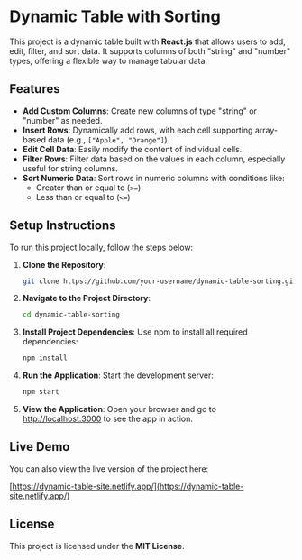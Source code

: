 # Dynamic Table with Sorting

This project is a dynamic table built with **React.js** that allows users to add, edit, filter, and sort data. It supports columns of both "string" and "number" types, offering a flexible way to manage tabular data.

## Features

- **Add Custom Columns**: Create new columns of type "string" or "number" as needed.
- **Insert Rows**: Dynamically add rows, with each cell supporting array-based data (e.g., `["Apple", "Orange"]`).
- **Edit Cell Data**: Easily modify the content of individual cells.
- **Filter Rows**: Filter data based on the values in each column, especially useful for string columns.
- **Sort Numeric Data**: Sort rows in numeric columns with conditions like:
  - Greater than or equal to (`>=`)
  - Less than or equal to (`<=`)

## Setup Instructions

To run this project locally, follow the steps below:

1. **Clone the Repository**:
    ```bash
    git clone https://github.com/your-username/dynamic-table-sorting.git
    ```

2. **Navigate to the Project Directory**:
    ```bash
    cd dynamic-table-sorting
    ```

3. **Install Project Dependencies**:
    Use npm to install all required dependencies:
    ```bash
    npm install
    ```

4. **Run the Application**:
    Start the development server:
    ```bash
    npm start
    ```

5. **View the Application**:
    Open your browser and go to [http://localhost:3000](http://localhost:3000) to see the app in action.

## Live Demo

You can also view the live version of the project here:

[https://dynamic-table-site.netlify.app/](https://dynamic-table-site.netlify.app/)

## License

This project is licensed under the **MIT License**.
